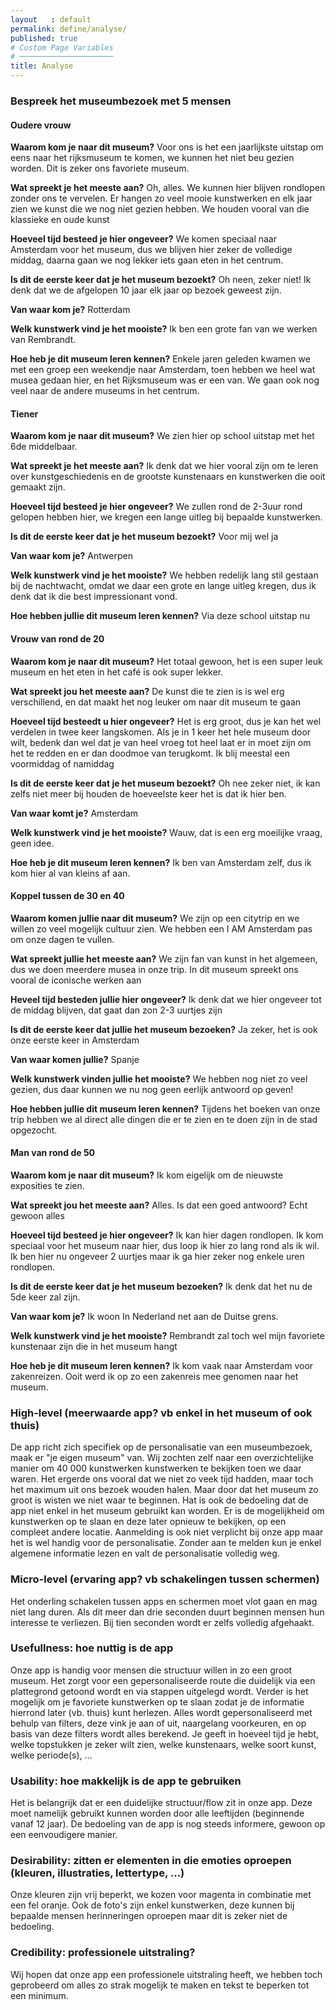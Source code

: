 ```yaml
---
layout   : default
permalink: define/analyse/
published: true
# Custom Page Variables
# ─────────────────────
title: Analyse
---
```

### Bespreek het museumbezoek met 5 mensen

#### Oudere vrouw

**Waarom kom je naar dit museum?**
Voor ons is het een jaarlijkste uitstap om eens naar het rijksmuseum te komen, we kunnen het niet beu gezien worden. Dit is zeker ons favoriete museum.

**Wat spreekt je het meeste aan?**
Oh, alles. We kunnen hier blijven rondlopen zonder ons te vervelen. Er hangen zo veel mooie kunstwerken en elk jaar zien we kunst die we nog niet gezien hebben. We houden vooral van die klassieke en oude kunst

**Hoeveel tijd besteed je hier ongeveer?**
We komen speciaal naar Amsterdam voor het museum, dus we blijven hier zeker de volledige middag, daarna gaan we nog lekker iets gaan eten in het centrum.

**Is dit de eerste keer dat je het museum bezoekt?**
Oh neen, zeker niet! Ik denk dat we de afgelopen 10 jaar elk jaar op bezoek geweest zijn.

**Van waar kom je?**
Rotterdam

**Welk kunstwerk vind je het mooiste?**
Ik ben een grote fan van we werken van Rembrandt.

**Hoe heb je dit museum leren kennen?**
Enkele jaren geleden kwamen we met een groep een weekendje naar Amsterdam, toen hebben we heel wat musea gedaan hier, en het Rijksmuseum was er een van. We gaan ook nog veel naar de andere museums in het centrum.


#### Tiener

**Waarom kom je naar dit museum?**
We zien hier op school uitstap met het 6de middelbaar.

**Wat spreekt je het meeste aan?**
Ik denk dat we hier vooral zijn om te leren over kunstgeschiedenis en de grootste kunstenaars en kunstwerken die ooit gemaakt zijn.

**Hoeveel tijd besteed je hier ongeveer?**
We zullen rond de 2-3uur rond gelopen hebben hier, we kregen een lange uitleg bij bepaalde kunstwerken.

**Is dit de eerste keer dat je het museum bezoekt?**
Voor mij wel ja

**Van waar kom je?**
Antwerpen

**Welk kunstwerk vind je het mooiste?**
We hebben redelijk lang stil gestaan bij de nachtwacht, omdat we daar een grote en lange uitleg kregen, dus ik denk dat ik die best impressionant vond.

**Hoe hebben jullie dit museum leren kennen?**
Via deze school uitstap nu

#### Vrouw van rond de 20

**Waarom kom je naar dit museum?**
Het totaal gewoon, het is een super leuk museum en het eten in het café is ook super lekker.

**Wat spreekt jou het meeste aan?**
De kunst die te zien is is wel erg verschillend, en dat maakt het nog leuker om naar dit museum te gaan

**Hoeveel tijd besteedt u hier ongeveer?**
Het is erg groot, dus je kan het wel verdelen in twee keer langskomen. Als je in 1 keer het hele museum door wilt, bedenk dan wel dat je van heel vroeg tot heel laat er in moet zijn om het te redden en er dan doodmoe van terugkomt.
Ik blij meestal een voormiddag of namiddag

**Is dit de eerste keer dat je het museum bezoekt?**
Oh nee zeker niet, ik kan zelfs niet meer bij houden de hoeveelste keer het is dat ik hier ben.

**Van waar komt je?**
Amsterdam

**Welk kunstwerk vind je het mooiste?**
Wauw, dat is een erg moeilijke vraag, geen idee.

**Hoe heb je dit museum leren kennen?**
Ik ben van Amsterdam zelf, dus ik kom hier al van kleins af aan.

#### Koppel tussen de 30 en 40

**Waarom komen jullie naar dit museum?**
We zijn op een citytrip en we willen zo veel mogelijk cultuur zien. We hebben een I AM Amsterdam pas om onze dagen te vullen.

**Wat spreekt jullie het meeste aan?**
We zijn fan van kunst in het algemeen, dus we doen meerdere musea in onze trip. In dit museum spreekt ons vooral de iconische werken aan

**Heveel tijd besteden jullie hier ongeveer?**
Ik denk dat we hier ongeveer tot de middag blijven, dat gaat dan zon 2-3 uurtjes zijn

**Is dit de eerste keer dat jullie het museum bezoeken?**
Ja zeker, het is ook onze eerste keer in Amsterdam

**Van waar komen jullie?**
Spanje

**Welk kunstwerk vinden jullie het mooiste?**
We hebben nog niet zo veel gezien, dus daar kunnen we nu nog geen eerlijk antwoord op geven!

**Hoe hebben jullie dit museum leren kennen?**
Tijdens het boeken van onze trip hebben we al direct alle dingen die er te zien en te doen zijn in de stad opgezocht.

#### Man van rond de 50

**Waarom kom je naar dit museum?**
Ik kom eigelijk om de nieuwste exposities te zien.

**Wat spreekt jou het meeste aan?**
Alles. Is dat een goed antwoord? Echt gewoon alles

**Hoeveel tijd besteed je hier ongeveer?**
Ik kan hier dagen rondlopen. Ik kom speciaal voor het museum naar hier, dus loop ik hier zo lang rond als ik wil. Ik ben hier nu ongeveer 2 uurtjes maar ik ga hier zeker nog enkele uren rondlopen.

**Is dit de eerste keer dat je het museum bezoeken?**
Ik denk dat het nu de 5de keer zal zijn.

**Van waar kom je?**
Ik woon In Nederland net aan de Duitse grens.

**Welk kunstwerk vind je het mooiste?**
Rembrandt zal toch wel mijn favoriete kunstenaar zijn die in het museum hangt

**Hoe heb je dit museum leren kennen?**
Ik kom vaak naar Amsterdam voor zakenreizen. Ooit werd ik op zo een zakenreis mee genomen naar het museum.

### High-level (meerwaarde app? vb enkel in het museum of ook thuis)

De app richt zich specifiek op de personalisatie van een museumbezoek, maak er "je eigen museum" van. Wij zochten zelf naar een overzichtelijke manier om 40 000 kunstwerken kunstwerken te bekijken toen we daar waren. Het ergerde ons vooral dat we niet zo veek tijd hadden, maar toch het maximum uit ons bezoek wouden halen. Maar door dat het museum zo groot is wisten we niet waar te beginnen. Hat is ook de bedoeling dat de app niet enkel in het museum gebruikt kan worden. Er is de mogelijkheid om kunstwerken op te slaan en deze later opnieuw te bekijken, op een compleet andere locatie. Aanmelding is ook niet verplicht bij onze app maar het is wel handig voor de personalisatie. Zonder aan te melden kun je enkel algemene informatie lezen en valt de personalisatie volledig weg.

### Micro-level (ervaring app? vb schakelingen tussen schermen)

Het onderling schakelen tussen apps en schermen moet vlot gaan en mag niet lang duren. Als dit meer dan drie seconden duurt beginnen mensen hun interesse te verliezen. Bij tien seconden wordt er zelfs volledig afgehaakt.

### Usefullness: hoe nuttig is de app

Onze app is handig voor mensen die structuur willen in zo een groot museum. Het zorgt voor een gepersonaliseerde route die duidelijk via een plattegrond getoond wordt en via stappen uitgelegd wordt. Verder is het mogelijk om je favoriete kunstwerken op te slaan zodat je de informatie hierrond later (vb. thuis) kunt herlezen. Alles wordt gepersonaliseerd met behulp van filters, deze vink je aan of uit, naargelang voorkeuren, en op basis van deze filters wordt alles berekend. Je geeft in hoeveel tijd je hebt, welke topstukken je zeker wilt zien, welke kunstenaars, welke soort kunst, welke periode(s), ...

### Usability: hoe makkelijk is de app te gebruiken

Het is belangrijk dat er een duidelijke structuur/flow zit in onze app. Deze moet namelijk gebruikt kunnen worden door alle leeftijden (beginnende vanaf 12 jaar). De bedoeling van de app is nog steeds informere, gewoon op een eenvoudigere manier.

### Desirability: zitten er elementen in die emoties oproepen (kleuren, illustraties, lettertype, …)

Onze kleuren zijn vrij beperkt, we kozen voor magenta in combinatie met een fel oranje. Ook de foto's zijn enkel kunstwerken, deze kunnen bij bepaalde mensen herinneringen oproepen maar dit is zeker niet de bedoeling.

### Credibility: professionele uitstraling?

Wij hopen dat onze app een professionele uitstraling heeft, we hebben toch geprobeerd om alles zo strak mogelijk te maken en tekst te beperken tot een minimum.